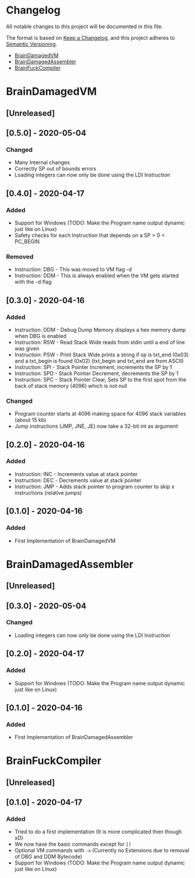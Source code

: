 # Changelog
All notable changes to this project will be documented in this file.

The format is based on [Keep a Changelog](https://keepachangelog.com/en/1.0.0/),
and this project adheres to [Semantic Versioning](https://semver.org/spec/v2.0.0.html).

* [BrainDamagedVM](#bdvm)
* [BrainDamagedAssembler](#bdasm)
* [BrainFuckCompiler](#bdc)

# <a name="bdvm"></a>BrainDamagedVM

## [Unreleased]

## [0.5.0] - 2020-05-04
### Changed
- Many Internal changes
- Correctly SP out of bounds errors
- Loading integers can now only be done using the LDI Instruction

## [0.4.0] - 2020-04-17
### Added
- Support for Windows (TODO: Make the Program name output dynamic just like on Linux)
- Safety checks for each Instruction that depends on a SP > 0 < PC_BEGIN

### Removed
- Instruction: DBG - This was moved to VM flag -d
- Instruction: DDM - This is always enabled when the VM gets started with the -d flag


## [0.3.0] - 2020-04-16
### Added
- Instruction: DDM - Debug Dump Memory displays a hex memory dump when DBG is enabled
- Instruction: RSW - Read Stack Wide reads from stdin until a end of line was given
- Instruction: PSW - Print Stack Wide prints a string if sp is txt_end (0x03) and a txt_begin is found (0x02) (txt_begin and txt_end are from ASCII)
- Instruction: SPI - Stack Pointer Increment, increments the SP by 1
- Instruction: SPD - Stack Pointer Decrement, decrements the SP by 1
- Instruction: SPC - Stack Pointer Clear, Sets SP to the first spot from the back of stack memory (4096) which is not null

### Changed
- Program counter starts at 4096 making space for 4096 stack variables (about 15 kb)
- Jump instructions (JMP, JNE, JE) now take a 32-bit int as argument

## [0.2.0] - 2020-04-16
### Added
- Instruction: INC - Increments value at stack pointer
- Instruction: DEC - Decrements value at stack pointer
- Instruction: JMP - Adds stack pointer to program counter to skip x instructions (relative jumps)

## [0.1.0] - 2020-04-16
### Added
- First Implementation of BrainDamagedVM

# <a name="bdasm"></a>BrainDamagedAssembler

## [Unreleased]

## [0.3.0] - 2020-05-04
### Changed
- Loading integers can now only be done using the LDI Instruction

## [0.2.0] - 2020-04-17
### Added
- Support for Windows (TODO: Make the Program name output dynamic just like on Linux)

## [0.1.0] - 2020-04-16
### Added
- First Implementation of BrainDamagedAssembler

# <a name="bdc"></a>BrainFuckCompiler

## [Unreleased]
## [0.1.0] - 2020-04-17
### Added
- Tried to do a first implementation (It is more complicated then though xD)
- We now have the basic commands except for `[]` 
- Optional VM commands with `-x` (Currently no Extensions due to removal of DBG and DDM Bytecode)
- Support for Windows (TODO: Make the Program name output dynamic just like on Linux)